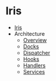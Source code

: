 Iris
====

* [Iris](../README.md)
* Architecture
  * [Overview](architecture/overview.md)
  * [Docks](architecture/docks.md)
  * [Dispatcher](architecture/dispatcher.md)
  * [Hooks](architecture/hooks.md)
  * [Handlers](architecture/handlers.md)
  * [Services](architecture/services.md)
